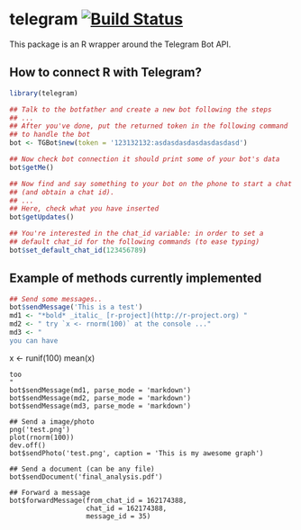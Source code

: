 telegram [![Build Status](https://travis-ci.org/lbraglia/telegram.svg)](https://travis-ci.org/lbraglia/telegram)
========

This package is an R wrapper around the Telegram Bot API.

## How to connect R with Telegram?

```r
library(telegram)

## Talk to the botfather and create a new bot following the steps
## ...
## After you've done, put the returned token in the following command
## to handle the bot
bot <- TGBot$new(token = '123132132:asdasdasdasdasdasdasd')

## Now check bot connection it should print some of your bot's data
bot$getMe()

## Now find and say something to your bot on the phone to start a chat
## (and obtain a chat id).
## ...
## Here, check what you have inserted
bot$getUpdates()

## You're interested in the chat_id variable: in order to set a
## default chat_id for the following commands (to ease typing)
bot$set_default_chat_id(123456789)
```

## Example of methods currently implemented

```r
## Send some messages..
bot$sendMessage('This is a test')
md1 <- "*bold* _italic_ [r-project](http://r-project.org) "
md2 <- " try `x <- rnorm(100)` at the console ..."
md3 <- "
you can have
```
x <- runif(100)
mean(x)
```
too
"
bot$sendMessage(md1, parse_mode = 'markdown')
bot$sendMessage(md2, parse_mode = 'markdown')
bot$sendMessage(md3, parse_mode = 'markdown')

## Send a image/photo
png('test.png')
plot(rnorm(100))
dev.off()
bot$sendPhoto('test.png', caption = 'This is my awesome graph')

## Send a document (can be any file)
bot$sendDocument('final_analysis.pdf')

## Forward a message
bot$forwardMessage(from_chat_id = 162174388,
                   chat_id = 162174388,
                   message_id = 35)
```